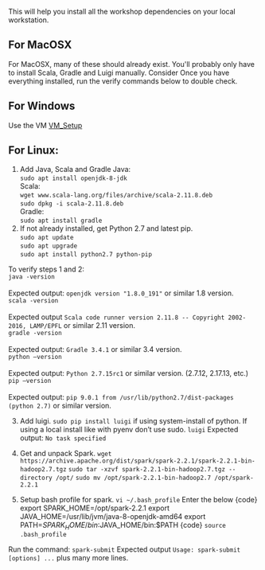 This will help you install all the workshop dependencies on your local workstation.


## For MacOSX 
For MacOSX, many of these should already exist. You'll probably only have to install Scala, Gradle and Luigi manually. 
Consider 
Once you have everything installed, run the verify commands below to double check. 

## For Windows

Use the VM [VM_Setup](https://github.com/bfemiano/song_plays_workshop_tutorial/blob/master/VM_Setup.md)

## For Linux:

1. Add Java, Scala and Gradle
   Java: </br>
   `sudo apt install openjdk-8-jdk` </br>
   Scala: </br>
   `wget www.scala-lang.org/files/archive/scala-2.11.8.deb` </br>
   `sudo dpkg -i scala-2.11.8.deb` </br>
   Gradle: </br>
   `sudo apt install gradle` </br>
2. If not already installed, get Python 2.7 and latest pip. </br>
   `sudo apt update` </br>
   `sudo apt upgrade` </br>
   `sudo apt install python2.7 python-pip` </br>

To verify steps 1 and 2:</br>
`java -version`</br></br>
Expected output: `openjdk version "1.8.0_191"` or similar 1.8 version.</br> 
`scala -version`</br></br>
Expected output `Scala code runner version 2.11.8 -- Copyright 2002-2016, LAMP/EPFL` or similar 2.11 version.</br> 
`gradle -version`</br></br> 
Expected output: `Gradle 3.4.1` or similar 3.4 version.</br> 
`python —version`</br></br>
Expected output: `Python 2.7.15rc1` or similar version. (2.7.12, 2.17.13, etc.)</br>
`pip —version`</br></br>
Expected output: `pip 9.0.1 from /usr/lib/python2.7/dist-packages (python 2.7)` or similar version.</br> 
    
    
3. Add luigi. 
`sudo pip install luigi` if using system-install of python. If using a local install like with pyenv don’t use sudo. 
`luigi`
Expected output: `No task specified`

3. Get and unpack Spark.
`wget https://archive.apache.org/dist/spark/spark-2.2.1/spark-2.2.1-bin-hadoop2.7.tgz`
`sudo tar -xzvf spark-2.2.1-bin-hadoop2.7.tgz --directory /opt/`
`sudo mv /opt/spark-2.2.1-bin-hadoop2.7 /opt/spark-2.2.1`

4. Setup bash profile for spark. 
`vi ~/.bash_profile`
Enter the below
{code}
export SPARK_HOME=/opt/spark-2.2.1
export JAVA_HOME=/usr/lib/jvm/java-8-openjdk-amd64
export PATH=$SPARK_HOME/bin:$JAVA_HOME/bin:$PATH
{code}
`source .bash_profile`


Run the command: `spark-submit`
Expected output `Usage: spark-submit [options] ...` plus many more lines. 